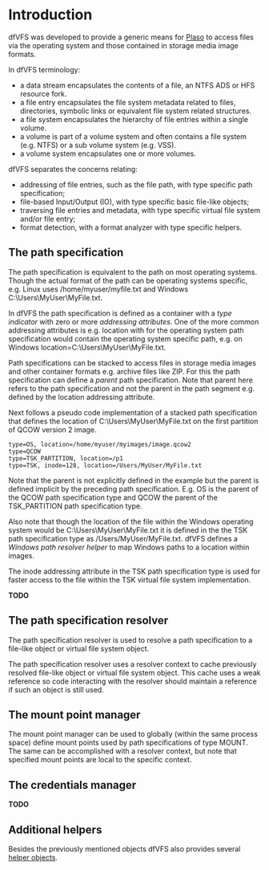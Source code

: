 # Introduction

dfVFS was developed to provide a generic means for
[Plaso](https://github.com/log2timeline/plaso) to access files via the
operating system and those contained in storage media image formats.

In dfVFS terminology:

* a data stream encapsulates the contents of a file, an NTFS ADS or HFS resource fork.
* a file entry encapsulates the file system metadata related to files, directories, symbolic links or equivalent file system related structures.
* a file system encapsulates the hierarchy of file entries within a single volume.
* a volume is part of a volume system and often contains a file system (e.g. NTFS) or a sub volume system (e.g. VSS).
* a volume system encapsulates one or more volumes.

dfVFS separates the concerns relating:

* addressing of file entries, such as the file path, with type specific path specification;
* file-based Input/Output (IO), with type specific basic file-like objects;
* traversing file entries and metadata, with type specific virtual file system and/or file entry;
* format detection, with a format analyzer with type specific helpers.

## The path specification

The path specification is equivalent to the path on most operating systems.
Though the actual format of the path can be operating systems specific, e.g.
Linux uses /home/myuser/myfile.txt and Windows C:\Users\MyUser\MyFile.txt.

In dfVFS the path specification is defined as a container with a *type
indicator* with zero or more *addressing attributes*. One of the more common
addressing attributes is e.g. location with for the operating system path
specification would contain the operating system specific path, e.g. on Windows
location=C:\Users\MyUser\MyFile.txt.

Path specifications can be stacked to access files in storage media images and
other container formats e.g. archive files like ZIP. For this the path
specification can define a *parent* path specification. Note that parent here
refers to the path specification and not the parent in the path segment e.g.
defined by the location addressing attribute.

Next follows a pseudo code implementation of a stacked path specification that
defines the location of C:\Users\MyUser\MyFile.txt on the first partition of
QCOW version 2 image.

```
type=OS, location=/home/myuser/myimages/image.qcow2
type=QCOW
type=TSK_PARTITION, location=/p1
type=TSK, inode=128, location=/Users/MyUser/MyFile.txt
```

Note that the parent is not explicitly defined in the example but the parent is
defined implicit by the preceding path specification. E.g. OS is the parent of
the QCOW path specification type and QCOW the parent of the TSK_PARTITION path
specification type.

Also note that though the location of the file within the Windows operating
system would be C:\Users\MyUser\MyFile.txt it is defined in the the TSK path
specification type as /Users/MyUser/MyFile.txt. dfVFS defines a *Windows path
resolver helper* to map Windows paths to a location within images.

The inode addressing attribute in the TSK path specification type is used for
faster access to the file within the TSK virtual file system implementation.

**TODO**

## The path specification resolver

The path specification resolver is used to resolve a path specification to a
file-like object or virtual file system object.

The path specification resolver uses a resolver context to cache previously
resolved file-like object or virtual file system object. This cache uses a
weak reference so code interacting with the resolver should maintain a reference
if such an object is still used.

## The mount point manager

The mount point manager can be used to globally (within the same process space)
define mount points used by path specifications of type MOUNT. The same can be
accomplished with a resolver context, but note that specified mount points are
local to the specific context.

## The credentials manager

**TODO**

## Additional helpers

Besides the previously mentioned objects dfVFS also provides several [helper objects](Helpers.md).
